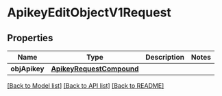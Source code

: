 # ApikeyEditObjectV1Request

## Properties
Name | Type | Description | Notes
------------ | ------------- | ------------- | -------------
**objApikey** | [**ApikeyRequestCompound**](ApikeyRequestCompound.md) |  | 

[[Back to Model list]](../README.md#documentation-for-models) [[Back to API list]](../README.md#documentation-for-api-endpoints) [[Back to README]](../README.md)



